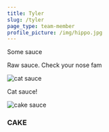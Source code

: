 ```yaml
---
title: Tyler
slug: /tyler
page_type: team-member
profile_picture: /img/hippo.jpg
---
```


Some sauce

Raw sauce. Check your nose fam

![cat sauce](/img/cat.jpg)

Cat sauce!

![cake sauce](/img/cake.jpg)

### CAKE
